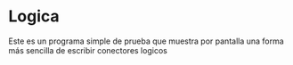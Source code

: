 # Logica
Este es un programa simple de prueba que muestra por pantalla una forma más sencilla de escribir conectores logicos
